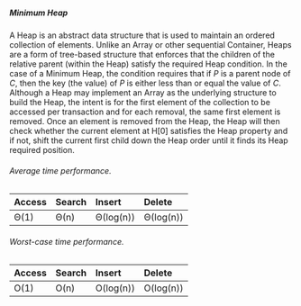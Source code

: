 ##### Minimum Heap

A Heap is an abstract data structure that is used to maintain an ordered collection of elements. Unlike an Array or other sequential Container, Heaps are a form of tree-based structure that enforces that the children of the relative parent (within the Heap) satisfy the required Heap condition. In the case of a Minimum Heap, the condition requires that if _P_ is a parent node of _C_, then the key (the value) of _P_ is either less than or equal the value of _C_. Although a Heap may implement an Array as the underlying structure to build the Heap, the intent is for the first element of the collection to be accessed per transaction and for each removal, the same first element is removed. Once an element is removed from the Heap, the Heap will then check whether the current element at H[0] satisfies the Heap property and if not, shift the current first child down the Heap order until it finds its Heap required position.

###### Average time performance.

| Access    | Search    | Insert    | Delete    |
| :---      | :---      | :---      | :---      |
| Θ(1)      | Θ(n)      | Θ(log(n)) | Θ(log(n)) |

###### Worst-case time performance.

| Access    | Search    | Insert    | Delete    |
| :---      | :---      | :---      | :---      |
| O(1)      | O(n)      | O(log(n)) | O(log(n)) |
